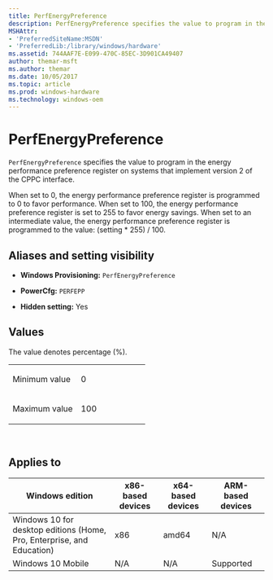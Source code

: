 ```yaml
---
title: PerfEnergyPreference
description: PerfEnergyPreference specifies the value to program in the energy performance preference register on systems that implement version 2 of the CPPC interface.
MSHAttr:
- 'PreferredSiteName:MSDN'
- 'PreferredLib:/library/windows/hardware'
ms.assetid: 744AAF7E-E099-470C-85EC-3D901CA49407
author: themar-msft
ms.author: themar
ms.date: 10/05/2017
ms.topic: article
ms.prod: windows-hardware
ms.technology: windows-oem
---
```


# PerfEnergyPreference


`PerfEnergyPreference` specifies the value to program in the energy performance preference register on systems that implement version 2 of the CPPC interface.

When set to 0, the energy performance preference register is programmed to 0 to favor performance. When set to 100, the energy performance preference register is set to 255 to favor energy savings. When set to an intermediate value, the energy performance preference register is programmed to the value: (setting \* 255) / 100.

## <span id="Aliases_and_setting_visibility"></span><span id="aliases_and_setting_visibility"></span><span id="ALIASES_AND_SETTING_VISIBILITY"></span>Aliases and setting visibility


-   **Windows Provisioning:** `PerfEnergyPreference`

-   **PowerCfg:** `PERFEPP`

-   **Hidden setting:** Yes

## <span id="Values"></span><span id="values"></span><span id="VALUES"></span>Values


The value denotes percentage (%).

<table>
<colgroup>
<col width="50%" />
<col width="50%" />
</colgroup>
<tbody>
<tr class="odd">
<td><p>Minimum value</p></td>
<td><p>0</p></td>
</tr>
<tr class="even">
<td><p>Maximum value</p></td>
<td><p>100</p></td>
</tr>
</tbody>
</table>

 

## <span id="Applies_to"></span><span id="applies_to"></span><span id="APPLIES_TO"></span>Applies to


| Windows edition                                                        | x86-based devices | x64-based devices | ARM-based devices |
|------------------------------------------------------------------------|-------------------|-------------------|-------------------|
| Windows 10 for desktop editions (Home, Pro, Enterprise, and Education) | x86               | amd64             | N/A               |
| Windows 10 Mobile                                                      | N/A               | N/A               | Supported         |
